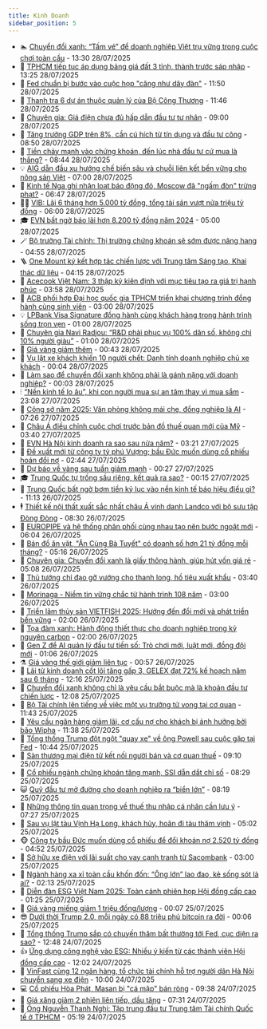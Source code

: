 ```yaml
---
title: Kinh Doanh
sidebar_position: 5
---
```


<!-- dantri-kinh-doanh:START -->
- 🏊 [Chuyển đổi xanh: “Tấm vé” để doanh nghiệp Việt trụ vững trong cuộc chơi toàn cầu](https://dantri.com.vn/kinh-doanh/chuyen-doi-xanh-tam-ve-de-doanh-nghiep-viet-tru-vung-trong-cuoc-choi-toan-cau-20250726185508426.htm) - 13:30 28/07/2025
- 🦆 [TPHCM tiếp tục áp dụng bảng giá đất 3 tỉnh, thành trước sáp nhập](https://dantri.com.vn/xa-hoi/tphcm-tiep-tuc-ap-dung-bang-gia-dat-3-tinh-thanh-truoc-sap-nhap-20250728200133120.htm) - 13:25 28/07/2025
- 🦄 [Fed chuẩn bị bước vào cuộc họp &quot;căng như dây đàn&quot;](https://dantri.com.vn/kinh-doanh/fed-chuan-bi-buoc-vao-cuoc-hop-cang-nhu-day-dan-20250728153325514.htm) - 11:50 28/07/2025
- 🌝 [Thanh tra 6 dự án thuộc quản lý của Bộ Công Thương](https://dantri.com.vn/kinh-doanh/thanh-tra-6-du-an-thuoc-quan-ly-cua-bo-cong-thuong-20250728181533025.htm) - 11:46 28/07/2025
- 💃 [Chuyên gia: Giá điện chưa đủ hấp dẫn đầu tư tư nhân](https://dantri.com.vn/kinh-doanh/chuyen-gia-gia-dien-chua-du-hap-dan-dau-tu-tu-nhan-20250728120455608.htm) - 09:00 28/07/2025
- 🦏 [Tăng trưởng GDP trên 8%, cần cú hích từ tín dụng và đầu tư công](https://dantri.com.vn/kinh-doanh/tang-truong-gdp-tren-8-can-cu-hich-tu-tin-dung-va-dau-tu-cong-20250728152632940.htm) - 08:50 28/07/2025
- 🦩 [Tiền chảy mạnh vào chứng khoán, đến lúc nhà đầu tư cứ mua là thắng?](https://dantri.com.vn/kinh-doanh/tien-chay-manh-vao-chung-khoan-den-luc-nha-dau-tu-cu-mua-la-thang-20250728153117501.htm) - 08:44 28/07/2025
- 💡 [AIG dẫn đầu xu hướng chế biến sâu và chuỗi liên kết bền vững cho nông sản Việt](https://dantri.com.vn/kinh-doanh/aig-dan-dau-xu-huong-che-bien-sau-va-chuoi-lien-ket-ben-vung-cho-nong-san-viet-20250728124154307.htm) - 07:00 28/07/2025
- 🌊 [Kinh tế Nga ghi nhận loạt báo động đỏ, Moscow đã &quot;ngấm đòn&quot; trừng phạt?](https://dantri.com.vn/kinh-doanh/kinh-te-nga-ghi-nhan-loat-bao-dong-do-moscow-da-ngam-don-trung-phat-20250725235109177.htm) - 06:47 28/07/2025
- 🧑‍💻 [VIB: Lãi 6 tháng hơn 5.000 tỷ đồng, tổng tài sản vượt nửa triệu tỷ đồng](https://dantri.com.vn/kinh-doanh/vib-lai-6-thang-hon-5000-ty-dong-tong-tai-san-vuot-nua-trieu-ty-dong-20250728092539007.htm) - 06:00 28/07/2025
- 🎓 [EVN bất ngờ báo lãi hơn 8.200 tỷ đồng năm 2024](https://dantri.com.vn/kinh-doanh/evn-bat-ngo-bao-lai-hon-8200-ty-dong-nam-2024-20250728114955809.htm) - 05:00 28/07/2025
- 🪄 [Bộ trưởng Tài chính: Thị trường chứng khoán sẽ sớm được nâng hạng](https://dantri.com.vn/kinh-doanh/bo-truong-tai-chinh-thi-truong-chung-khoan-se-som-duoc-nang-hang-20250728113835579.htm) - 04:55 28/07/2025
- 🪜 [One Mount ký kết hợp tác chiến lược với Trung tâm Sáng tạo, Khai thác dữ liệu](https://dantri.com.vn/kinh-doanh/one-mount-ky-ket-hop-tac-chien-luoc-voi-trung-tam-sang-tao-khai-thac-du-lieu-20250726203253351.htm) - 04:15 28/07/2025
- 🦄 [Acecook Việt Nam: 3 thập kỷ kiên định với mục tiêu tạo ra giá trị hạnh phúc](https://dantri.com.vn/kinh-doanh/acecook-viet-nam-3-thap-ky-kien-dinh-voi-muc-tieu-tao-ra-gia-tri-hanh-phuc-20250728103908894.htm) - 03:58 28/07/2025
- 💯 [ACB phối hợp Đại học quốc gia TPHCM triển khai chương trình đồng hành cùng sinh viên](https://dantri.com.vn/kinh-doanh/acb-phoi-hop-dai-hoc-quoc-gia-tphcm-trien-khai-chuong-trinh-dong-hanh-cung-sinh-vien-20250728094603867.htm) - 03:00 28/07/2025
- 💡 [LPBank Visa Signature đồng hành cùng khách hàng trong hành trình sống trọn vẹn](https://dantri.com.vn/kinh-doanh/lpbank-visa-signature-dong-hanh-cung-khach-hang-trong-hanh-trinh-song-tron-ven-20250725104616794.htm) - 01:00 28/07/2025
- 🧰 [Chuyên gia Navi Radjou: “​​R&amp;D phải phục vụ 100% dân số, không chỉ 10% người giàu”](https://dantri.com.vn/kinh-doanh/chuyen-gia-navi-radjou-rd-phai-phuc-vu-100-dan-so-khong-chi-10-nguoi-giau-20250727155143183.htm) - 01:00 28/07/2025
- 🎊 [Giá vàng giảm thêm](https://dantri.com.vn/kinh-doanh/gia-vang-giam-them-20250728071203418.htm) - 00:43 28/07/2025
- 🔭 [Vụ lật xe khách khiến 10 người chết: Danh tính doanh nghiệp chủ xe khách](https://dantri.com.vn/kinh-doanh/vu-lat-xe-khach-khien-10-nguoi-chet-danh-tinh-doanh-nghiep-chu-xe-khach-20250727181601258.htm) - 00:04 28/07/2025
- 💼 [Làm sao để chuyển đổi xanh không phải là gánh nặng với doanh nghiệp?](https://dantri.com.vn/kinh-doanh/lam-sao-de-chuyen-doi-xanh-khong-phai-la-ganh-nang-voi-doanh-nghiep-20250725151134205.htm) - 00:03 28/07/2025
- 🕯 [“Nền kinh tế lo âu”, khi con người mua sự an tâm thay vì mua sắm](https://dantri.com.vn/kinh-doanh/nen-kinh-te-lo-au-khi-con-nguoi-mua-su-an-tam-thay-vi-mua-sam-20250717224622608.htm) - 23:08 27/07/2025
- 🫣 [Công sở năm 2025: Văn phòng không mái che, đồng nghiệp là AI](https://dantri.com.vn/kinh-doanh/cong-so-nam-2025-van-phong-khong-mai-che-dong-nghiep-la-ai-20250722113206614.htm) - 07:26 27/07/2025
- 🤠 [Châu Á điều chỉnh cuộc chơi trước bản đồ thuế quan mới của Mỹ](https://dantri.com.vn/kinh-doanh/chau-a-dieu-chinh-cuoc-choi-truoc-ban-do-thue-quan-moi-cua-my-20250723173730681.htm) - 03:40 27/07/2025
- 🌈 [EVN Hà Nội kinh doanh ra sao sau nửa năm?](https://dantri.com.vn/kinh-doanh/evn-ha-noi-kinh-doanh-ra-sao-sau-nua-nam-20250726233231861.htm) - 03:21 27/07/2025
- 🦅 [Đề xuất mới từ công ty tỷ phú Vượng; bầu Đức muốn dùng cổ phiếu hoán đổi nợ](https://dantri.com.vn/kinh-doanh/de-xuat-moi-tu-cong-ty-ty-phu-vuong-bau-duc-muon-dung-co-phieu-hoan-doi-no-20250727081900548.htm) - 02:44 27/07/2025
- 🌁 [Dự báo về vàng sau tuần giảm mạnh](https://dantri.com.vn/kinh-doanh/du-bao-ve-vang-sau-tuan-giam-manh-20250726230859540.htm) - 00:27 27/07/2025
- 🎓 [Trung Quốc tự trồng sầu riêng, kết quả ra sao?](https://dantri.com.vn/kinh-doanh/trung-quoc-tu-trong-sau-rieng-ket-qua-ra-sao-20250727001408001.htm) - 00:15 27/07/2025
- 📝 [Trung Quốc bất ngờ bơm tiền kỷ lục vào nền kinh tế báo hiệu điều gì?](https://dantri.com.vn/kinh-doanh/trung-quoc-bat-ngo-bom-tien-ky-luc-vao-nen-kinh-te-bao-hieu-dieu-gi-20250725231803661.htm) - 11:13 26/07/2025
- 🕴 [Thiết kế nội thất xuất sắc nhất châu Á vinh danh Landco với bộ sưu tập Đòng Đòng](https://dantri.com.vn/kinh-doanh/thiet-ke-noi-that-xuat-sac-nhat-chau-a-vinh-danh-landco-voi-bo-suu-tap-dong-dong-20250726145707419.htm) - 08:30 26/07/2025
- 🧰 [EUROPIPE và hệ thống phân phối cùng nhau tạo nên bước ngoặt mới](https://dantri.com.vn/kinh-doanh/europipe-va-he-thong-phan-phoi-cung-nhau-tao-nen-buoc-ngoat-moi-20250726120215788.htm) - 06:04 26/07/2025
- 🤖 [Bán đồ ăn vặt, &quot;Ăn Cùng Bà Tuyết&quot; có doanh số hơn 21 tỷ đồng mỗi tháng?](https://dantri.com.vn/kinh-doanh/ban-do-an-vat-an-cung-ba-tuyet-co-doanh-so-hon-21-ty-dong-moi-thang-20250724144625290.htm) - 05:16 26/07/2025
- 🤠 [Chuyên gia: Chuyển đổi xanh là giấy thông hành, giúp hút vốn giá rẻ](https://dantri.com.vn/kinh-doanh/chuyen-gia-chuyen-doi-xanh-la-giay-thong-hanh-giup-hut-von-gia-re-20250725150831321.htm) - 05:08 26/07/2025
- 🌮 [Thủ tướng chỉ đạo gỡ vướng cho thanh long, hồ tiêu xuất khẩu](https://dantri.com.vn/kinh-doanh/thu-tuong-chi-dao-go-vuong-cho-thanh-long-ho-tieu-xuat-khau-20250726102524687.htm) - 03:40 26/07/2025
- 🦄 [Morinaga - Niềm tin vững chắc từ hành trình 108 năm](https://dantri.com.vn/kinh-doanh/morinaga-niem-tin-vung-chac-tu-hanh-trinh-108-nam-20250725224704050.htm) - 03:00 26/07/2025
- 👺 [Triển lãm thủy sản VIETFISH 2025: Hướng đến đổi mới và phát triển bền vững](https://dantri.com.vn/kinh-doanh/trien-lam-thuy-san-vietfish-2025-huong-den-doi-moi-va-phat-trien-ben-vung-20250725182506596.htm) - 02:00 26/07/2025
- 🤗 [Tọa đàm xanh: Hành động thiết thực cho doanh nghiệp trong kỷ nguyên carbon](https://dantri.com.vn/kinh-doanh/toa-dam-xanh-hanh-dong-thiet-thuc-cho-doanh-nghiep-trong-ky-nguyen-carbon-20250724184806995.htm) - 02:00 26/07/2025
- 💪 [Gen Z để AI quản lý đầu tư tiền số: Trò chơi mới, luật mới, đồng đội mới](https://dantri.com.vn/kinh-doanh/gen-z-de-ai-quan-ly-dau-tu-tien-so-tro-choi-moi-luat-moi-dong-doi-moi-20250724225952375.htm) - 01:06 26/07/2025
- ⚗️ [Giá vàng thế giới giảm liên tục](https://dantri.com.vn/kinh-doanh/gia-vang-the-gioi-giam-lien-tuc-20250725233655982.htm) - 00:57 26/07/2025
- 🧠 [Lãi từ kinh doanh cốt lõi tăng gấp 3, GELEX đạt 72% kế hoạch năm sau 6 tháng](https://dantri.com.vn/kinh-doanh/lai-tu-kinh-doanh-cot-loi-tang-gap-3-gelex-dat-72-ke-hoach-nam-sau-6-thang-20250725183937014.htm) - 12:16 25/07/2025
- 🗽 [Chuyển đổi xanh không chỉ là yêu cầu bắt buộc mà là khoản đầu tư chiến lược](https://dantri.com.vn/kinh-doanh/chuyen-doi-xanh-khong-chi-la-yeu-cau-bat-buoc-ma-la-khoan-dau-tu-chien-luoc-20250724120039928.htm) - 12:08 25/07/2025
- 🫣 [Bộ Tài chính lên tiếng về việc một vụ trưởng tử vong tại cơ quan](https://dantri.com.vn/kinh-doanh/bo-tai-chinh-len-tieng-ve-viec-mot-vu-truong-tu-vong-tai-co-quan-20250725183258748.htm) - 11:43 25/07/2025
- 🫣 [Yêu cầu ngân hàng giảm lãi, cơ cấu nợ cho khách bị ảnh hưởng bởi bão Wipha](https://dantri.com.vn/kinh-doanh/yeu-cau-ngan-hang-giam-lai-co-cau-no-cho-khach-bi-anh-huong-boi-bao-wipha-20250725173046358.htm) - 11:38 25/07/2025
- 🫣 [Tổng thống Trump đột ngột &quot;quay xe&quot; về ông Powell sau cuộc gặp tại Fed](https://dantri.com.vn/kinh-doanh/tong-thong-trump-dot-ngot-quay-xe-ve-ong-powell-sau-cuoc-gap-tai-fed-20250725163821842.htm) - 10:44 25/07/2025
- 💂 [Sàn thương mại điện tử kết nối người bán và cơ quan thuế](https://dantri.com.vn/kinh-doanh/san-thuong-mai-dien-tu-ket-noi-nguoi-ban-va-co-quan-thue-20250725161020820.htm) - 09:10 25/07/2025
- 💫 [Cổ phiếu ngành chứng khoán tăng mạnh, SSI dẫn dắt chỉ số](https://dantri.com.vn/kinh-doanh/co-phieu-nganh-chung-khoan-tang-manh-ssi-dan-dat-chi-so-20250725152101357.htm) - 08:29 25/07/2025
- 😺 [Quỹ đầu tư mở đường cho doanh nghiệp ra “biển lớn”](https://dantri.com.vn/kinh-doanh/quy-dau-tu-mo-duong-cho-doanh-nghiep-ra-bien-lon-20250725150301648.htm) - 08:19 25/07/2025
- 🦆 [Những thông tin quan trọng về thuế thu nhập cá nhân cần lưu ý](https://dantri.com.vn/kinh-doanh/nhung-thong-tin-quan-trong-ve-thue-thu-nhap-ca-nhan-can-luu-y-20250725093949355.htm) - 07:27 25/07/2025
- 👀 [Sau vụ lật tàu Vịnh Hạ Long, khách hủy, hoãn đi tàu thăm vịnh](https://dantri.com.vn/kinh-doanh/sau-vu-lat-tau-vinh-ha-long-khach-huy-hoan-di-tau-tham-vinh-20250724182410436.htm) - 05:02 25/07/2025
- 🐵 [Công ty bầu Đức muốn dùng cổ phiếu để đổi khoản nợ 2.520 tỷ đồng](https://dantri.com.vn/kinh-doanh/cong-ty-bau-duc-muon-dung-co-phieu-de-doi-khoan-no-2520-ty-dong-20250725081357265.htm) - 04:52 25/07/2025
- 🤖 [Sở hữu xe điện với lãi suất cho vay cạnh tranh từ Sacombank](https://dantri.com.vn/kinh-doanh/so-huu-xe-dien-voi-lai-suat-cho-vay-canh-tranh-tu-sacombank-20250725095241236.htm) - 03:00 25/07/2025
- 💂 [Ngành hàng xa xỉ toàn cầu khốn đốn: “Ông lớn” lao đao, kẻ sống sót là ai?](https://dantri.com.vn/kinh-doanh/nganh-hang-xa-xi-toan-cau-khon-don-ong-lon-lao-dao-ke-song-sot-la-ai-20250723170040049.htm) - 02:13 25/07/2025
- 🦆 [Diễn đàn ESG Việt Nam 2025: Toàn cảnh phiên họp Hội đồng cấp cao](https://dantri.com.vn/kinh-doanh/dien-dan-esg-viet-nam-2025-toan-canh-phien-hop-hoi-dong-cap-cao-20250724223344175.htm) - 01:25 25/07/2025
- 🦅 [Giá vàng miếng giảm 1 triệu đồng/lượng](https://dantri.com.vn/kinh-doanh/gia-vang-mieng-giam-1-trieu-dongluong-20250725070425794.htm) - 00:07 25/07/2025
- 😎 [Dưới thời Trump 2.0, mỗi ngày có 88 triệu phú bitcoin ra đời](https://dantri.com.vn/kinh-doanh/duoi-thoi-trump-20-moi-ngay-co-88-trieu-phu-bitcoin-ra-doi-20250724223217417.htm) - 00:06 25/07/2025
- 🐎 [Tổng thống Trump sắp có chuyến thăm bất thường tới Fed, cục diện ra sao?](https://dantri.com.vn/kinh-doanh/tong-thong-trump-sap-co-chuyen-tham-bat-thuong-toi-fed-cuc-dien-ra-sao-20250724190257713.htm) - 12:48 24/07/2025
- 👍 [Ứng dụng công nghệ vào ESG: Nhiều ý kiến từ các thành viên Hội đồng cấp cao](https://dantri.com.vn/kinh-doanh/ung-dung-cong-nghe-vao-esg-nhieu-y-kien-tu-cac-thanh-vien-hoi-dong-cap-cao-20250724180657390.htm) - 12:02 24/07/2025
- 🦒 [VinFast cùng 12 ngân hàng, tổ chức tài chính hỗ trợ người dân Hà Nội chuyển sang xe điện](https://dantri.com.vn/kinh-doanh/vinfast-cung-12-ngan-hang-to-chuc-tai-chinh-ho-tro-nguoi-dan-ha-noi-chuyen-sang-xe-dien-20250724170001330.htm) - 10:00 24/07/2025
- 💻 [Cổ phiếu Hòa Phát, Masan bị &quot;cá mập&quot; bán ròng](https://dantri.com.vn/kinh-doanh/co-phieu-hoa-phat-masan-bi-ca-map-ban-rong-20250724155852583.htm) - 09:38 24/07/2025
- 👺 [Giá xăng giảm 2 phiên liên tiếp, dầu tăng](https://dantri.com.vn/kinh-doanh/gia-xang-giam-2-phien-lien-tiep-dau-tang-20250724142328024.htm) - 07:31 24/07/2025
- 🧐 [Ông Nguyễn Thanh Nghị: Tập trung đầu tư Trung tâm Tài chính Quốc tế ở TPHCM](https://dantri.com.vn/xa-hoi/ong-nguyen-thanh-nghi-tap-trung-dau-tu-trung-tam-tai-chinh-quoc-te-o-tphcm-20250724115924437.htm) - 05:19 24/07/2025<!-- dantri-kinh-doanh:END -->
